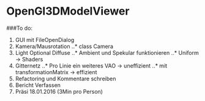 # OpenGl3DModelViewer


###To do:

1. GUI mit FileOpenDialog
2. Kamera/Mausrotation 
..* class Camera
3. Light Optional Diffuse 
..* Ambient und Spekular funktionieren
..* Uniform -> Shaders
4. Gitternetz 
..* Pro Linie ein weiteres VAO -> uneffizient
..* mit transformationMatrix -> effizient
5. Refactoring und Kommentare schreiben
5. Bericht Verfassen
6. Präsi 18.01.2016 (3Min pro Person)

